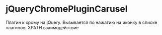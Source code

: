 # jQueryChromePluginCarusel
Плагин к хрому на jQuery. Вызывается по нажатию на иконку в списке плагинов. XPATH взаимодействие
